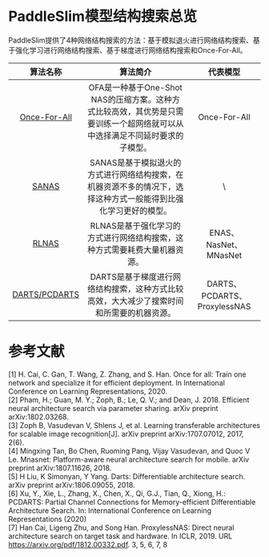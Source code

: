 # PaddleSlim模型结构搜索总览

PaddleSlim提供了4种网络结构搜索的方法：基于模拟退火进行网络结构搜索、基于强化学习进行网络结构搜索、基于梯度进行网络结构搜索和Once-For-All。

| 算法名称  |   算法简介   | 代表模型 |
|:---------:|:------------:|:--------:|
| [Once-For-All](nas_ofa.md)    | OFA是一种基于One-Shot NAS的压缩方案。这种方式比较高效，其优势是只需要训练一个超网络就可以从中选择满足不同延时要求的子模型。 | Once-For-All   |
| [SANAS](https://github.com/PaddlePaddle/PaddleSlim/blob/develop/docs/zh_cn/quick_start/static/nas_tutorial.md)            | SANAS是基于模拟退火的方式进行网络结构搜索，在机器资源不多的情况下，选择这种方式一般能得到比强化学习更好的模型。             | \              |
| [RLNAS](https://github.com/PaddlePaddle/PaddleSlim/blob/develop/docs/zh_cn/api_cn/static/nas/nas_api.rst)            | RLNAS是基于强化学习的方式进行网络结构搜索，这种方式需要耗费大量机器资源。 | ENAS、NasNet、MNasNet  |
| [DARTS/PCDARTS](https://github.com/PaddlePaddle/PaddleSlim/blob/develop/docs/zh_cn/api_cn/dygraph/nas/darts.rst) | DARTS是基于梯度进行网络结构搜索，这种方式比较高效，大大减少了搜索时间和所需要的机器资源。 |DARTS、PCDARTS、ProxylessNAS|


# 参考文献
[1] H. Cai, C. Gan, T. Wang, Z. Zhang, and S. Han. Once for all: Train one network and specialize it for efficient deployment. In International Conference on Learning Representations, 2020.  
[2] Pham, H.; Guan, M. Y.; Zoph, B.; Le, Q. V.; and Dean, J. 2018. Efficient neural architecture search via parameter sharing. arXiv preprint arXiv:1802.03268.  
[3] Zoph B, Vasudevan V, Shlens J, et al. Learning transferable architectures for scalable image recognition[J]. arXiv preprint arXiv:1707.07012, 2017, 2(6).  
[4] Mingxing Tan, Bo Chen, Ruoming Pang, Vijay Vasudevan, and Quoc V Le. Mnasnet: Platform-aware neural architecture search for mobile. arXiv preprint arXiv:1807.11626, 2018.  
[5] H Liu, K Simonyan, Y Yang. Darts: Differentiable architecture search. arXiv preprint arXiv:1806.09055, 2018.  
[6] Xu, Y., Xie, L., Zhang, X., Chen, X., Qi, G.J., Tian, Q., Xiong, H.: PCDARTS: Partial Channel Connections for Memory-efficient Differentiable Architecture Search. In: International Conference on Learning Representations (2020)  
[7] Han Cai, Ligeng Zhu, and Song Han. ProxylessNAS: Direct neural architecture search on target task and hardware. In ICLR, 2019. URL https://arxiv.org/pdf/1812.00332.pdf. 3, 5, 6, 7, 8  
